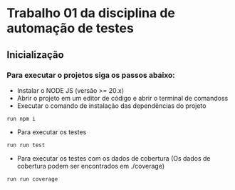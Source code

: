 # Trabalho 01 da disciplina de automação de testes

## Inicialização
### Para executar o projetos siga os passos abaixo:

- Instalar o NODE JS (versão >= 20.x)
- Abrir o projeto em um editor de código e abrir o terminal de comandoss
- Executar o comando de instalação das dependências do projeto
```
run npm i
```
- Para executar os testes
```
run run test
```
- Para executar os testes com os dados de cobertura (Os dados de cobertura podem ser encontrados em ./coverage)
```
run run coverage
```
